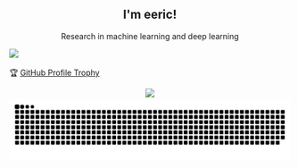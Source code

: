 <p align="center">
  <h2 align="center">I'm eeric!</h2>
</p>
<p align="center">
  Research in machine learning and deep learning
</p>
<img src="https://visitor-badge.glitch.me/badge?page_id=eeric">

🏆 [GitHub Profile Trophy](#apply-theme)</p>
<div align="center"> <img src="https://github-profile-trophy.vercel.app/?username=eeric&row=1&theme=discord&margin-w=10" /> </div>
<img src="https://github.com/eeric/Pedestrian-detection-paper-list/blob/main/Visualize/github-snake.svg">




